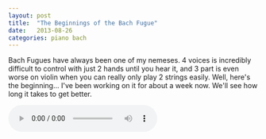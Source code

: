 ```yaml
---
layout: post
title:  "The Beginnings of the Bach Fugue"
date:   2013-08-26
categories: piano bach
---
```


Bach Fugues have always been one of my nemeses. 4 voices is incredibly difficult to control with just 2 hands until you hear it, and 3 part is even worse on violin when you can really only play 2 strings easily. Well, here's the beginning... I've been working on it for about a week now. We'll see how long it takes to get better.

<audio controls>
  <source src="/audio/2013-08-26-bach-fugue.mp3" />
  <source src="/audio/2013-08-26-bach-fugue.ogg" />

  Download Bach Fugue 2013-08-26 [MP3](/audio/2013-08-26-bach-fugue.mp3) [OGG](/audio/2013-08-26-bach-fugue.ogg)
</audio>
